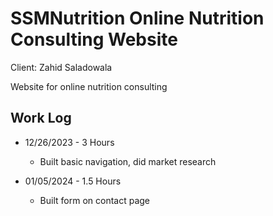 # SSMNutrition Online Nutrition Consulting Website

Client: Zahid Saladowala

Website for online nutrition consulting

## Work Log

-   12/26/2023 - 3 Hours

    -   Built basic navigation, did market research

-   01/05/2024 - 1.5 Hours
    -   Built form on contact page
